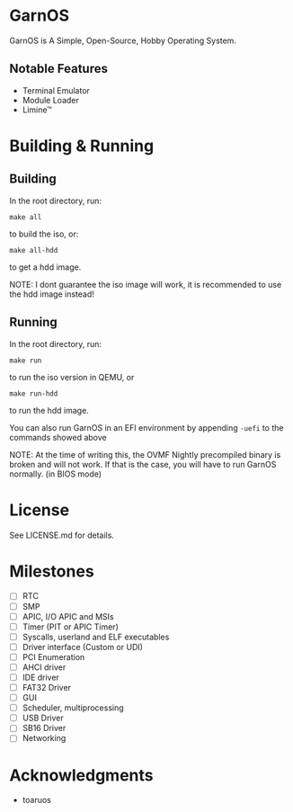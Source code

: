 # GarnOS

GarnOS is A Simple, Open-Source, Hobby Operating System.

## Notable Features

- Terminal Emulator
- Module Loader
- Limine™

# Building & Running

## Building

In the root directory, run:
```
make all
```
to build the iso, or:
```
make all-hdd
```
to get a hdd image.

NOTE: I dont guarantee the iso image will work, it is recommended to use the hdd image instead!

## Running
In the root directory, run:
```
make run
```
to run the iso version in QEMU, or
```
make run-hdd
```
to run the hdd image.

You can also run GarnOS in an EFI environment by appending `-uefi` to the commands showed above

NOTE: At the time of writing this, the OVMF Nightly precompiled binary is broken and will not work. If that is the case, you will have to run GarnOS normally. (in BIOS mode)

# License
See LICENSE.md for details.

# Milestones

- [ ] RTC
- [ ] SMP
- [ ] APIC, I/O APIC and MSIs
- [ ] Timer (PIT or APIC Timer)
- [ ] Syscalls, userland and ELF executables
- [ ] Driver interface (Custom or UDI)
- [ ] PCI Enumeration
- [ ] AHCI driver
- [ ] IDE driver
- [ ] FAT32 Driver
- [ ] GUI
- [ ] Scheduler, multiprocessing
- [ ] USB Driver
- [ ] SB16 Driver
- [ ] Networking

# Acknowledgments

- toaruos